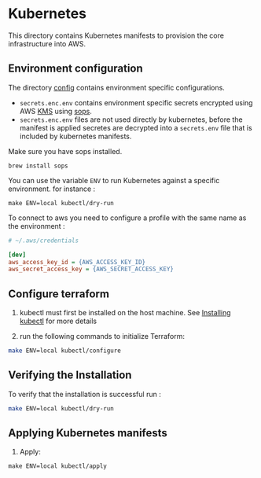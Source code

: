 # Kubernetes

This directory contains Kubernetes manifests to provision the core infrastructure into AWS.

## Environment configuration
The directory [config](config) contains environment specific configurations.

- `secrets.enc.env` contains environment specific secrets encrypted using AWS [KMS](https://aws.amazon.com/kms/) using [sops](https://github.com/mozilla/sops).
- `secrets.enc.env` files are not used directly by kubernetes, before the manifest is applied secretes are decrypted into a `secrets.env` file that is included by kubernetes manifests.

Make sure you have sops installed.

```
brew install sops
```

You can use the variable `ENV` to run Kubernetes against a specific environment. for instance :
```
make ENV=local kubectl/dry-run
```

To connect to aws you need to configure a profile with the same name as the environment  :

```ini
# ~/.aws/credentials

[dev]
aws_access_key_id = {AWS_ACCESS_KEY_ID}
aws_secret_access_key = {AWS_SECRET_ACCESS_KEY}
```

## Configure terraform
1. kubectl must first be installed on the host machine.
See [Installing kubectl](https://kubernetes.io/docs/tasks/tools/install-kubectl/) for more details


2. run the following commands to initialize Terraform:
```bash
make ENV=local kubectl/configure
```

## Verifying the Installation
To verify that the installation is successful run :
```bash
make ENV=local kubectl/dry-run
```

## Applying Kubernetes manifests
1. Apply:

```
make ENV=local kubectl/apply
```
